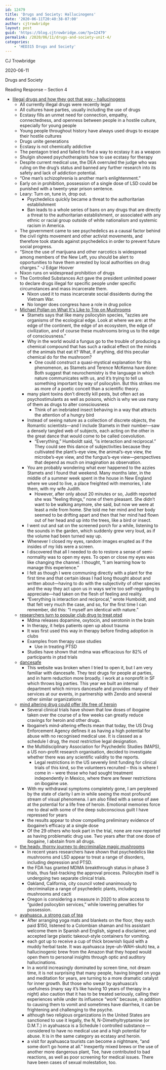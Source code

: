 ```yaml
---
id: 12479
title: 'Drugs and Society: Hallucinogens'
date: '2020-06-11T20:40:38-07:00'
author: cjtrowbridge
layout: post
guid: 'https://blog.cjtrowbridge.com/?p=12479'
permalink: /2020/06/11/drugs-and-society-unit-4/
categories:
    - 'HED315 Drugs and Society'
---
```


CJ Trowbridge

2020-06-11

Drugs and Society

Reading Response – Section 4

- [Illegal drugs and how they got that way - hallucinogens](https://www.youtube.com/watch?v=3id6j6nJmlo)
    - All currently illegal drugs were recently legal
    - All cultures have parties, usually including the use of drugs
    - Ecstasy fills an unmet need for connection, empathy, connectedness, and openness between people in a hostile culture, especially for young people
    - Young people throughout history have always used drugs to escape their hostile cultures
    - Drugs unite generations
    - Ecstasy is not chemically addictive
    - The pentagon tried and failed to find a way to ecstasy it as a weapon
    - Shulgin showed psychotherapists how to use ecstasy for therapy
    - Despite current medical use, the DEA overruled the judge who was ruling on the drug’s status and banned any further research into its safety and lack of addiction potential.
    - “One man’s schizophrenia is another man’s enlightenment.”
    - Early on in prohibition, possession of a single dose of LSD could be punished with a twenty-year prison sentence.
    - Leary: Turn on, tune in, drop out. 
        - Psychedelics quickly became a threat to the authoritarian establishment
        - Ban leads to a whole series of bans on any drugs that are directly a threat to the authoritarian establishment, or associated with any ethnic or racial group outside of white nationalism and systemic racism in America.
    - The government came to see psychedelics as a causal factor behind the civil rights movement and other activist movements, and therefore took stands against psychedelics in order to prevent future social progress.
    - “Since the use of marijuana and other narcotics is widespread among members of the New Left, you should be alert to opportunities to have them arrested by local authorities on drug charges.” -J Edgar Hoover
    - Nixon runs on widespread prohibition of drugs
    - The Controlled Substances Act gave the president unlimited power to declare drugs illegal for specific people under specific circumstances and mass incarcerate them. 
        - Nixon used it to mass incarcerate social dissidents during the Vietnam War.
        - No longer does congress have a role in drug police
    - [Michael Pollan on What It's Like to Trip on Mushrooms](https://www.theatlantic.com/science/archive/2018/06/what-its-like-to-trip-on-the-most-potent-magic-mushroom/561860/?utm_source=share&utm_campaign=share)
        - Stamets says that like many psilocybin species, “azzies are organisms of the ecological edge. Look at where we are: at the edge of the continent, the edge of an ecosystem, the edge of civilization, and of course these mushrooms bring us to the edge of consciousness.”
        - Why in the world would a fungus go to the trouble of producing a chemical compound that has such a radical effect on the minds of the animals that eat it? What, if anything, did this peculiar chemical do for the mushroom? 
            - One could construct a quasi-mystical explanation for this phenomenon, as Stamets and Terence McKenna have done: Both suggest that neurochemistry is the language in which nature communicates with us, and it’s trying to tell us something important by way of psilocybin. But this strikes me as more of a poetic conceit than a scientific theory.
        - many plant toxins don’t directly kill pests, but often act as psychostimulants as well as poisons, which is why we use many of them as drugs to alter consciousness 
            - Think of an inebriated insect behaving in a way that attracts the attention of a hungry bird
        - Instead of seeing nature as a collection of discrete objects, the Romantic scientists—and I include Stamets in their number—saw a densely tangled web of subjects, each acting on the other in the great dance that would come to be called coevolution. 
            - “Everything,” Humboldt said, “is interaction and reciprocal.” They could see this dance of subjectivities because they cultivated the plant’s-eye view, the animal’s-eye view, the microbe’s-eye view, and the fungus’s-eye view—perspectives that depend as much on imagination as observation.
        - You are probably wondering what ever happened to the azzies Stamets and I found that weekend. Many months later, in the middle of a summer week spent in the house in New England where we used to live, a place freighted with memories, I ate them, with my wife Judith. 
            - However, after only about 20 minutes or so, Judith reported she was “feeling things,” none of them pleasant. She didn’t want to be walking anymore, she said, but now we were at least a mile from home. She told me her mind and her body seemed to be drifting apart and then that her mind had flown out of her head and up into the trees, like a bird or insect.
        - I went out and sat on the screened porch for a while, listening to the sounds in the garden, which suddenly grew very loud, as if the volume had been turned way up.
        - Whenever I closed my eyes, random images erupted as if the insides of my lids were a screen.
        - I discovered that all I needed to do to restore a sense of semi-normality was to open my eyes. To open or close my eyes was like changing the channel. I thought, “I am learning how to manage this experience.”
        - I felt as though I were communing directly with a plant for the first time and that certain ideas I had long thought about and written about—having to do with the subjectivity of other species and the way they act upon us in ways we’re too self-regarding to appreciate—had taken on the flesh of feeling and reality.
        - “Everything is interaction and reciprocal,” wrote Humboldt, and that felt very much the case, and so, for the first time I can remember, did this: “I myself am identical with nature.”
    - [researchers turn to popular club drug to treat ptsd](https://www.npr.org/2015/09/13/439963019/researchers-turn-to-popular-club-drug-to-treat-ptsd)
        - Mdma releases dopamine, oxytocin, and serotonin in the brain
        - In therapy, it helps patients open up about trauma
        - It was first used this way in therapy before finding adoption in clubs
        - Examples from therapy case studies 
            - Use in treating PTSD
        - Studies have shown that mdma was efficacious for 82% of participants in ptsd trials
    - [dancesafe](https://www.dancesafe.org/)
        - This website was broken when I tried to open it, but I am very familiar with dancesafe. They test drugs for people at parties, and in harm reduction more broadly. I work at a nonprofit in SF which throws big parties. This year we built an internal department which mirrors dancesafe and provides many of their services at our events, in partnership with Zendo and several other similar organizations
    - [mind altering drug could offer life free of heroin](https://www.newscientist.com/article/mg21929313-900-mind-altering-drug-could-offer-life-free-of-heroin/)
        - Several clinical trials have shown that low doses of ibogaine taken over the course of a few weeks can greatly reduce cravings for heroin and other drugs.
        - Ibogaine’s mind-altering effects mean that today, the US Drug Enforcement Agency defines it as having a high potential for abuse with no recognised medical use. It is classed as a schedule I drug, the most restrictive legal designation.
        - the Multidisciplinary Association for Psychedelic Studies (MAPS), a US non-profit research organisation, decided to investigate whether there was any scientific validity to the reports. 
            - Legal restrictions in the US severely limit funding for clinical trials of this kind, so the volunteers recruited – this is where I come in – were those who had sought treatment independently in Mexico, where there are fewer restrictions on ibogaine use.
        - With my withdrawal symptoms completely gone, I am perplexed by the state of clarity I am in while seeing the most profound stream of visual phenomena. I am also filled with a sense of awe at the potential for a life free of heroin. Emotional memories force me to deal with some of the deep subconscious guilt I have repressed for years
        - the results appear to show compelling preliminary evidence of ibogaine’s efficacy at a single dose
        - Of the 29 others who took part in the trial, none are now reported as having problematic drug use. Two years after that one dose of ibogaine, I abstain from all drugs.
    - [the heady, thorny journey to decriminalize magic mushrooms](https://www.wired.com/story/the-heady-thorny-journey-to-decriminalize-magic-mushrooms/)
        - In recent years researchers have shown that psychedelics like mushrooms and LSD appear to treat a range of disorders, including depression and PTSD.
        - the FDA has granted MDMA breakthrough status in phase 3 trials, thus fast-tracking the approval process. Psilocybin itself is undergoing two separate clinical trials.
        - Oakland, California, city council voted unanimously to decriminalize a range of psychedelic plants, including mushrooms and cacti
        - Oregon is considering a measure in 2020 to allow access to “guided psilocybin services,” while lowering penalties for possession.
    - [ayahuasca, a strong cup of tea](•%09https:/www.nytimes.com/2014/06/15/fashion/ayahuasca-a-strong-cup-of-tea.html)
        - After arranging yoga mats and blankets on the floor, they each paid $150, listened to a Colombian shaman and his assistant welcome them in Spanish and English, signed a disclaimer, and accepted large plastic takeout-style containers for vomiting.
        - each got up to receive a cup of thick brownish liquid with a muddy herbal taste. It was ayahuasca (eye-uh-WAH-skuh) tea, a hallucinogenic brew from the Amazon that they hoped would open them to personal insights through optic and auditory hallucinations.
        - In a world increasingly dominated by screen time, not dream time, it is not surprising that many people, having binged on yoga and meditation for years, are turning to a more dramatic catalyst for inner growth. But those who swear by ayahuasca’s usefulness (many say it’s like having 10 years of therapy in a night) also caution that it has to be treated seriously, calling their experiences while under its influence “work” because, in addition to causing them to vomit and sometimes have diarrhea, it can be frightening and challenging to the psyche.
        - although two religious organizations in the United States are sanctioned to use it legally, the N, N-Dimethyltryptamine (or D.M.T.) in ayahuasca is a Schedule I controlled substance — considered to have no medical use and a high potential for abuse. It is in the same category as ecstasy and heroin.
        - a visit for ayahuasca tourists can become a nightmare, “and some don’t go home at all.” Inexpertly mixed brews or the use of another more dangerous plant, Toe, have contributed to bad reactions, as well as poor screening for medical issues. There have been cases of sexual molestation, too.